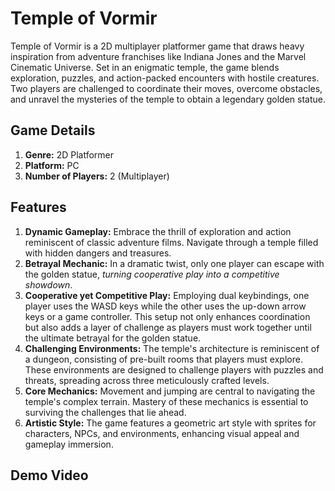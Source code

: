 # Temple of Vormir
Temple of Vormir is a 2D multiplayer platformer game that draws heavy inspiration from adventure franchises like Indiana Jones and the Marvel Cinematic Universe. 
Set in an enigmatic temple, the game blends exploration, puzzles, and action-packed encounters with hostile creatures. 
Two players are challenged to coordinate their moves, overcome obstacles, and unravel the mysteries of the temple to obtain a legendary golden statue.


## Game Details

1. **Genre:** 2D Platformer
2. **Platform:** PC
3. **Number of Players:** 2 (Multiplayer)


## Features

1. **Dynamic Gameplay:** Embrace the thrill of exploration and action reminiscent of classic adventure films. Navigate through a temple filled with hidden dangers and treasures.
2. **Betrayal Mechanic:** In a dramatic twist, only one player can escape with the golden statue, _turning cooperative play into a competitive showdown_.
3. **Cooperative yet Competitive Play:** Employing dual keybindings, one player uses the WASD keys while the other uses the up-down arrow keys or a game controller. This setup not only enhances coordination but also adds a layer of challenge as players must work together until the ultimate betrayal for the golden statue.
4. **Challenging Environments:** The temple's architecture is reminiscent of a dungeon, consisting of pre-built rooms that players must explore. These environments are designed to challenge players with puzzles and threats, spreading across three meticulously crafted levels.
5. **Core Mechanics:** Movement and jumping are central to navigating the temple's complex terrain. Mastery of these mechanics is essential to surviving the challenges that lie ahead.
6. **Artistic Style:** The game features a geometric art style with sprites for characters, NPCs, and environments, enhancing visual appeal and gameplay immersion.


## Demo Video

